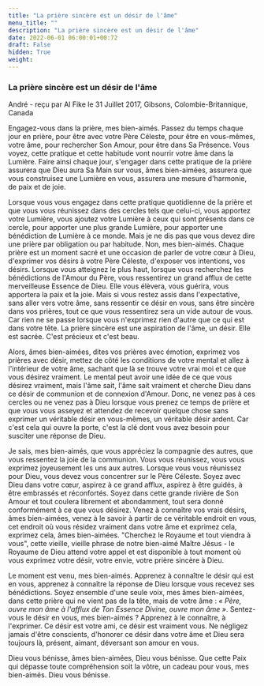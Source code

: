 ```yaml
---
title: "La prière sincère est un désir de l'âme"
menu_title: ""
description: "La prière sincère est un désir de l'âme"
date: 2022-06-01 06:00:01+00:72
draft: False
hidden: True
weight:
---
```

### La prière sincère est un désir de l'âme

André - reçu par Al Fike le 31 Juillet 2017, Gibsons, Colombie-Britannique, Canada

Engagez-vous dans la prière, mes bien-aimés. Passez du temps chaque jour en prière, pour être avec votre Père Céleste, pour être en vous-mêmes, votre âme, pour rechercher Son Amour, pour être dans Sa Présence. Vous voyez, cette pratique et cette habitude vont nourrir votre âme dans la Lumière. Faire ainsi chaque jour, s'engager dans cette pratique de la prière assurera que Dieu aura Sa Main sur vous, âmes bien-aimées, assurera que vous construisez une Lumière en vous, assurera une mesure d'harmonie, de paix et de joie.

Lorsque vous vous engagez dans cette pratique quotidienne de la prière et que vous vous réunissez dans des cercles tels que celui-ci, vous apportez votre Lumière, vous ajoutez votre Lumière à ceux qui sont présents dans ce cercle, pour apporter une plus grande Lumière, pour apporter une bénédiction de Lumière à ce monde. Mais je ne dis pas que vous devez dire une prière par obligation ou par habitude. Non, mes bien-aimés. Chaque prière est un moment sacré et une occasion de parler de votre cœur à Dieu, d'exprimer vos désirs à votre Père Céleste, d'exposer vos intentions, vos désirs. Lorsque vous atteignez le plus haut, lorsque vous recherchez les bénédictions de l'Amour du Père, vous ressentirez un grand afflux de cette merveilleuse Essence de Dieu. Elle vous élèvera, vous guérira, vous apportera la paix et la joie. Mais si vous restez assis dans l'expectative, sans aller vers votre âme, sans ressentir ce désir en vous, sans être sincère dans vos prières, tout ce que vous ressentirez sera un vide autour de vous. Car rien ne se passe lorsque vous n'exprimez rien d'autre que ce qui est dans votre tête. La prière sincère est une aspiration de l'âme, un désir. Elle est sacrée. C'est précieux et c'est beau.

Alors, âmes bien-aimées, dites vos prières avec émotion, exprimez vos prières avec désir, mettez de côté les conditions de votre mental et allez à l'intérieur de votre âme, sachant que là se trouve votre vrai moi et ce que vous désirez vraiment. Le mental peut avoir une idée de ce que vous désirez vraiment, mais l'âme sait, l'âme sait vraiment et cherche Dieu dans ce désir de communion et de connexion d'Amour. Donc, ne venez pas à ces cercles ou ne venez pas à Dieu lorsque vous prenez ce temps de prière et que vous vous asseyez et attendez de recevoir quelque chose sans exprimer un véritable désir en vous-mêmes, un véritable désir ardent. Car c'est cela qui ouvre la porte, c'est la clé dont vous avez besoin pour susciter une réponse de Dieu.

Je sais, mes bien-aimés, que vous appréciez la compagnie des autres, que vous ressentez la joie de la communion. Vous vous réunissez, vous vous exprimez joyeusement les uns aux autres. Lorsque vous vous réunissez pour Dieu, vous devez vous concentrer sur le Père Céleste. Soyez avec Dieu dans votre cœur, aspirez à ce grand afflux, aspirez à être guidés, à être embrassés et réconfortés. Soyez dans cette grande rivière de Son Amour et tout coulera librement et abondamment, tout sera donné conformément à ce que vous désirez. Venez à connaître vos vrais désirs, âmes bien-aimées, venez à le savoir à partir de ce véritable endroit en vous, cet endroit où vous résidez vraiment dans votre âme et exprimez cela, exprimez cela, âmes bien-aimées. "Cherchez le Royaume et tout viendra à vous", cette vieille, vieille phrase de notre bien-aimé Maître Jésus - le Royaume de Dieu attend votre appel et est disponible à tout moment où vous exprimez votre désir, votre envie, votre prière sincère à Dieu.

Le moment est venu, mes bien-aimés. Apprenez à connaître le désir qui est en vous, apprenez à connaître la réponse de Dieu lorsque vous recevez ses bénédictions. Soyez ensemble d'une seule voix, mes âmes bien-aimées, dans cette prière qui ne vient pas de la tête, mais de votre âme : *« Père, ouvre mon âme à l'afflux de Ton Essence Divine, ouvre mon âme »*. Sentez-vous le désir en vous, mes bien-aimés ? Apprenez à le connaître, à l'exprimer. Ce désir est votre ami, ce désir est vraiment vous. Ne négligez jamais d'être conscients, d'honorer ce désir dans votre âme et Dieu sera toujours là, présent, aimant, déversant son amour en vous.

Dieu vous bénisse, âmes bien-aimées, Dieu vous bénisse. Que cette Paix qui dépasse toute compréhension soit la vôtre, un cadeau pour vous, mes bien-aimés. Dieu vous bénisse.
